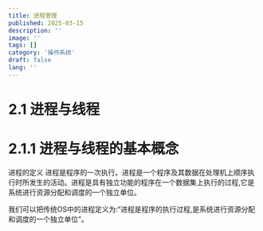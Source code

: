 ```yaml
---
title: 进程管理
published: 2025-03-15
description: ''
image: ''
tags: []
category: '操作系统'
draft: false 
lang: ''
---
```


# 2.1 进程与线程

# 2.1.1 进程与线程的基本概念

进程的定义
进程是程序的一次执行。进程是一个程序及其数据在处理机上顺序执行时所发生的活动。进程是具有独立功能的程序在一个数据集上执行的过程,它是系统进行资源分配和调度的一个独立单位。

我们可以把传统OS中的进程定义为:“进程是程序的执行过程,是系统进行资源分配和调度的一个独立单位”。